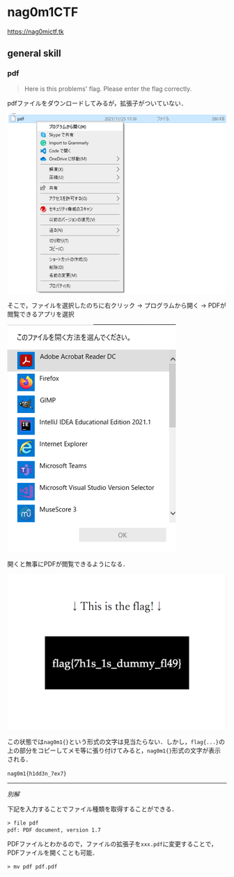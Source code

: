 # nag0m1CTF

https://nag0mictf.tk

## general skill

### pdf

> Here is this problems' flag. Please enter the flag correctly.

pdfファイルをダウンロードしてみるが，拡張子がついていない．

![pdf01](img/solve01.png)

そこで，ファイルを選択したのちに右クリック -> プログラムから開く -> PDFが閲覧できるアプリを選択

![pdf02](img/solve02.png)

開くと無事にPDFが閲覧できるようになる．

![pdf03](img/solve03.png)

この状態では`nag0m1{}`という形式の文字は見当たらない．しかし，`flag{...}`の上の部分をコピーしてメモ等に張り付けてみると，`nag0m1{}`形式の文字が表示される．

`nag0m1{h1dd3n_7ex7}`

---

*別解*

下記を入力することでファイル種類を取得することができる．

```
> file pdf
pdf: PDF document, version 1.7
```

PDFファイルとわかるので，ファイルの拡張子を`xxx.pdf`に変更することで，PDFファイルを開くことも可能．

```
> mv pdf pdf.pdf
```